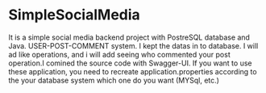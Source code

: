 # SimpleSocialMedia
It is a simple social media backend project with PostreSQL database and Java. USER-POST-COMMENT system. I kept the datas in to database. I will ad like operations, and i will add seeing who commented your post operation.I comined the source code with Swagger-UI. If you want to use these application, you need to recreate application.properties according to the your database system which one do you want (MYSql, etc.)
